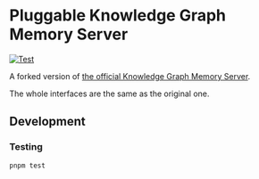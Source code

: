 # Pluggable Knowledge Graph Memory Server

[![Test](https://github.com/izumisy/mcp-pluggable-memory-server/actions/workflows/test.yml/badge.svg)](https://github.com/izumisy/mcp-pluggable-memory-server/actions/workflows/test.yml)

A forked version of [the official Knowledge Graph Memory Server](https://github.com/modelcontextprotocol/servers/tree/main/src/memory).

The whole interfaces are the same as the original one.

## Development

### Testing

```bash
pnpm test
```
